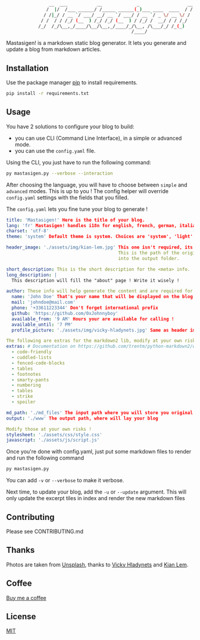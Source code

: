 ```bash
                __  ___           __             _                  __
               /  |/  /___ ______/ /_____ ______(_)___ ____  ____  / /
              / /|_/ / __ `/ ___/ __/ __ `/ ___/ / __ `/ _ \/ __ \/ /
             / /  / / /_/ (__  ) /_/ /_/ (__  ) / /_/ /  __/ / / /_/
            /_/  /_/\__,_/____/\__/\__,_/____/_/\__, /\___/_/ /_(_)
                                               /____/

```

Mastasigen! is a markdown static blog generator. It lets you generate and update a blog from markdown articles.

## Installation

Use the package manager [pip](https://pip.pypa.io/en/stable/) to install requirements.

```bash
pip install -r requirements.txt
```

## Usage

You have 2 solutions to configure your blog to build:
- you can use CLI (Command Line Interface), in a simple or advanced mode.
- you can use the ``config.yaml`` file.
    
Using the CLI, you just have to run the following command:
 
```bash
py mastasigen.py --verbose --interaction
```

After choosing the language, you will have to choose between ``simple`` and ``advanced`` modes.
This is up to you ! The config helper will override ```config.yaml``` settings with the fields that you filled. 

The ``config.yaml`` lets you fine tune your blog to generate !

```yaml
title: 'Mastasigen!' Here is the title of your blog.
lang: 'fr' Mastasigen! handles i18n for english, french, german, italian, and español.
charset: 'utf-8'
theme: 'system' Default theme is system. Choices are 'system', 'light' and 'dark'

header_image: './assets/img/kian-lem.jpg' This one isn't required, its the background header image. 
                                          This is the path of the original file, the generator will copy it 
                                          into the output folder.

short_description: This is the short description for the <meta> info.
long_description: |
  This description will fill the "about" page ! Write it wisely !

author: These info will help generate the content and are required for the generator to work properly.
  name: 'John Doe' That's your name that will be displayed on the blog.
  mail: 'johndoe@mail.com'
  phone: '+33611223344' Don't forget international prefix
  github: 'https://github.com/0xJohnnyboy'
  available_from: '9 AM' Hours your are available for calling ! 
  available_until: '7 PM'
  profile_picture: './assets/img/vicky-hladynets.jpg' Same as header image !

The following are extras for the markdown2 lib, modify at your own risks !
extras: # Documentation on https://github.com/trentm/python-markdown2/wiki/Extras
  - code-friendly
  - cuddled-lists
  - fenced-code-blocks
  - tables
  - footnotes
  - smarty-pants
  - numbering
  - tables
  - strike
  - spoiler

md_path: './md_files' The input path where you will store you original markdown files !
output: './www' The output path, where will lay your blog

Modify those at your own risks !
stylesheet: './assets/css/style.css'
javascript: './assets/js/script.js'
```

Once you're done with config.yaml, just put some markdown files to render and run the following command
```bash
py mastasigen.py
```

You can add `-v` or `--verbose` to make it verbose.

Next time, to update your blog, add the `-u` or `--update` argument. This will only update the excerpt tiles in index and render the new markdown files

## Contributing
Please see CONTRIBUTING.md

## Thanks
Photos are taken from [Unsplash](https://unsplash.com/), thanks to [Vicky Hladynets](https://unsplash.com/@vhladynets) and [Kian Lem](https://unsplash.com/@kianlem).
## Coffee
[Buy me a coffee](http://paypal.me/sonicfuryFR) 
## License
[MIT](https://choosealicense.com/licenses/mit/)